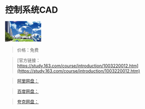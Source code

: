 # 控制系统CAD

![img](../../../assets/study163/free/6631474585003007282.jpg)

> 价格：免费

> [官方链接：https://study.163.com/course/introduction/1003220012.htm](https://study.163.com/course/introduction/1003220012.htm)

> [阿里网盘：]()

> [百度网盘：]()

> [夸克网盘：]()

